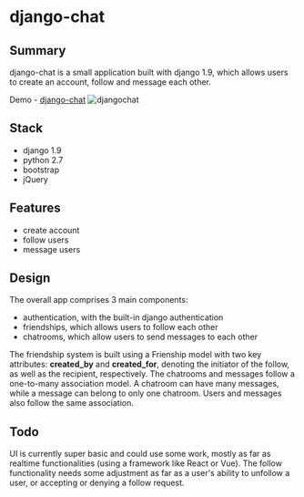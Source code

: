 # django-chat

## Summary
django-chat is a small application built with django 1.9, which allows users
to create an account, follow and message each other.

Demo - [django-chat](https://brightest-django-chat.herokuapp.com "djangochat")
![djangochat](https://github.com/demesvardestin/django-chat/tree/master/static/images/django_chat.png "djangochat")

## Stack
- django 1.9
- python 2.7
- bootstrap
- jQuery

## Features
- create account
- follow users
- message users

## Design
The overall app comprises 3 main components:
- authentication, with the built-in django authentication
- friendships, which allows users to follow each other 
- chatrooms, which allow users to send messages to each other

The friendship system is built using a Frienship model with two key attributes:
**created_by** and **created_for**, denoting the initiator of the follow, as well
as the recipient, respectively. The chatrooms and messages follow a one-to-many
association model. A chatroom can have many messages, while a message can belong
to only one chatroom. Users and messages also follow the same association.

## Todo
UI is currently super basic and could use some work, mostly as far as realtime
functionalities (using a framework like React or Vue). The follow functionality
needs some adjustment as far as a user's ability to unfollow a user, or accepting
or denying a follow request.
